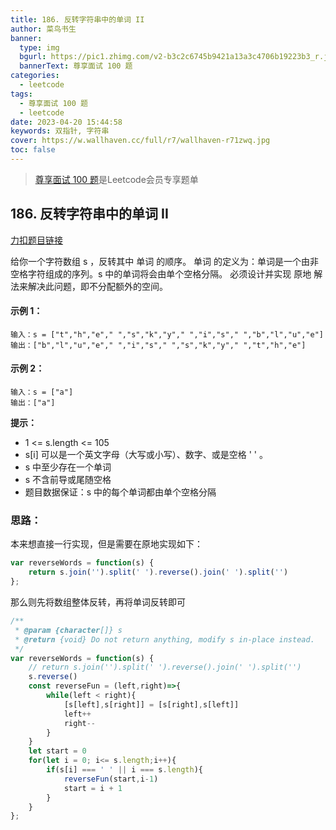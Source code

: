 ```yaml
---
title: 186. 反转字符串中的单词 II
author: 菜鸟书生
banner:
  type: img
  bgurl: https://pic1.zhimg.com/v2-b3c2c6745b9421a13a3c4706b19223b3_r.jpg
  bannerText: 尊享面试 100 题
categories:
  - leetcode
tags:
  - 尊享面试 100 题
  - leetcode
date: 2023-04-20 15:44:58
keywords: 双指针, 字符串
cover: https://w.wallhaven.cc/full/r7/wallhaven-r71zwq.jpg
toc: false
---
```

> [尊享面试 100 题](https://dwmorning.github.io/leetcodeVipInterview)是Leetcode会员专享题单

## 186. 反转字符串中的单词 II
[力扣题目链接](https://leetcode.cn/problems/reverse-words-in-a-string-ii/?envType=study-plan-v2&id=premium-algo-100)

给你一个字符数组 s ，反转其中 单词 的顺序。
单词 的定义为：单词是一个由非空格字符组成的序列。s 中的单词将会由单个空格分隔。
必须设计并实现 原地 解法来解决此问题，即不分配额外的空间。


#### **示例 1：**
```
输入：s = ["t","h","e"," ","s","k","y"," ","i","s"," ","b","l","u","e"]
输出：["b","l","u","e"," ","i","s"," ","s","k","y"," ","t","h","e"]
```
#### **示例 2：**
```
输入：s = ["a"]
输出：["a"]
```

**提示：**
* 1 <= s.length <= 105
* s[i] 可以是一个英文字母（大写或小写）、数字、或是空格 ' ' 。
* s 中至少存在一个单词
* s 不含前导或尾随空格
* 题目数据保证：s 中的每个单词都由单个空格分隔

### 思路：
本来想直接一行实现，但是需要在原地实现如下：

```javascript
var reverseWords = function(s) {
    return s.join('').split(' ').reverse().join(' ').split('')
};
```
那么则先将数组整体反转，再将单词反转即可
```javascript
/**
 * @param {character[]} s
 * @return {void} Do not return anything, modify s in-place instead.
 */
var reverseWords = function(s) {
    // return s.join('').split(' ').reverse().join(' ').split('')
    s.reverse()
    const reverseFun = (left,right)=>{
        while(left < right){
            [s[left],s[right]] = [s[right],s[left]]
            left++
            right--
        }
    }
    let start = 0
    for(let i = 0; i<= s.length;i++){
        if(s[i] === ' ' || i === s.length){
            reverseFun(start,i-1)
            start = i + 1
        }
    }
};
```
